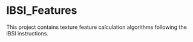 # IBSI_Features
This project contains texture feature calculation algorithms following the IBSI instructions.
